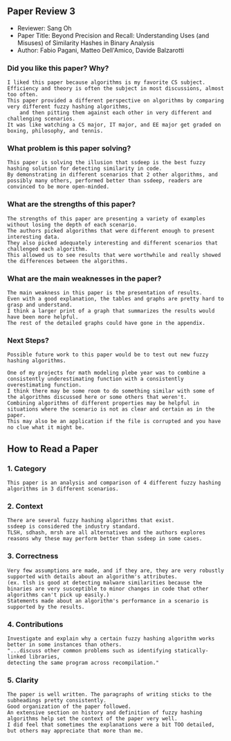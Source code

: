 ## Paper Review 3

- Reviewer: Sang Oh
- Paper Title: Beyond Precision and Recall: Understanding Uses (and Misuses) of Similarity Hashes in Binary Analysis
- Author: Fabio Pagani, Matteo Dell'Amico, Davide Balzarotti

### Did you like this paper?  Why?

	I liked this paper because algorithms is my favorite CS subject.
	Efficiency and theory is often the subject in most discussions, almost too often.
	This paper provided a different perspective on algorithms by comparing very different fuzzy hashing algorithms,
		and then pitting them against each other in very different and challenging scenarios.
	It was like watching a CS major, IT major, and EE major get graded on boxing, philosophy, and tennis.

### What problem is this paper solving?

	This paper is solving the illusion that ssdeep is the best fuzzy hashing solution for detecting similarity in code.
	By demonstrating in different scenarios that 2 other algorithms, and possibly many others, performed better than ssdeep, readers are convinced to be more open-minded.
	

### What are the strengths of this paper?

	The strengths of this paper are presenting a variety of examples without losing the depth of each scenario.
	The authors picked algorithms that were different enough to present interesting data.
	They also picked adequately interesting and different scenarios that challenged each algorithm.
	This allowed us to see results that were worthwhile and really showed the differences between the algorithms.

### What are the main weaknesses in the paper?

	The main weakness in this paper is the presentation of results.
	Even with a good explanation, the tables and graphs are pretty hard to grasp and understand.
	I think a larger print of a graph that summarizes the results would have been more helpful.
	The rest of the detailed graphs could have gone in the appendix.

### Next Steps?

	Possible future work to this paper would be to test out new fuzzy hashing algorithms.
	
	One of my projects for math modeling plebe year was to combine a consistently underestimating function with a consistently overestimating function.
	I think there may be some room to do something similar with some of the algorithms discussed here or some others that weren't.
	Combining algorithms of different properties may be helpful in situations where the scenario is not as clear and certain as in the paper.
	This may also be an application if the file is corrupted and you have no clue what it might be.

## How to Read a Paper

### 1. Category

	This paper is an analysis and comparison of 4 different fuzzy hashing algorithms in 3 different scenarios.

### 2. Context
	
	There are several fuzzy hashing algorithms that exist.
	ssdeep is considered the industry standard.
	TLSH, sdhash, mrsh are all alternatives and the authors explores reasons why these may perform better than ssdeep in some cases.

### 3. Correctness
	
	Very few assumptions are made, and if they are, they are very robustly supported with details about an algorithm's attributes.
	(ex. tlsh is good at detecting malware similarities because the binaries are very susceptible to minor changes in code that other algorithms can't pick up easily.)
	Statements made about an algorithm's performance in a scenario is supported by the results.

### 4. Contributions
	
	Investigate and explain why a certain fuzzy hashing algorithm works better in some instances than others.
	"...discuss other common problems such as identifying statically-linked libraries,
	detecting the same program across recompilation."

### 5. Clarity
	
	The paper is well written. The paragraphs of writing sticks to the subheadings pretty consistently.
	Good organization of the paper followed.
	An extensive section on history and definition of fuzzy hashing algorithms help set the context of the paper very well.
	I did feel that sometimes the explanations were a bit TOO detailed, but others may appreciate that more than me.
